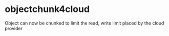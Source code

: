 # objectchunk4cloud
Object can now be chunked to limit the read, write limit placed by the cloud provider

